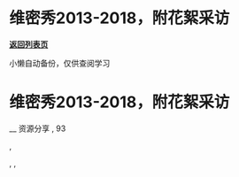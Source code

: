 # 维密秀2013-2018，附花絮采访

[**返回列表页**](/gzh/懒人手册)

小懒自动备份，仅供查阅学习

# 维密秀2013-2018，附花絮采访

__ 资源分享 , 93

,

, ,

